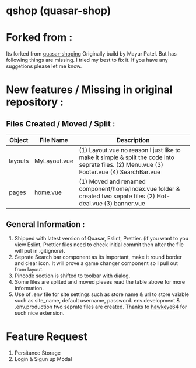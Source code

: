# qshop (quasar-shop)

# Forked from :

Its forked from [quasar-shoping](https://github.com/mayur091193/quasar-shopping) Originally build by Mayur Patel. But has following things are missing. I tried my best to fix it. If you have any suggetions please let me know.

# New features / Missing in original repository :

## Files Created / Moved / Split :

| Object  | File Name    | Description                                                                                                                               |
| ------- | ------------ | ----------------------------------------------------------------------------------------------------------------------------------------- |
| layouts | MyLayout.vue | (1) Layout.vue no reason I just like to make it simple & split the code into seprate files. (2) Menu.vue (3) Footer.vue (4) SearchBar.vue |
| pages   | home.vue     | (1) Moved and renamed component/home/Index.vue folder & created two sepate files (2) Hot-deal.vue (3) banner.vue                          |

## General Information :

1. Shipped with latest version of Quasar, Eslint, Prettier. (if you want to you view Eslint, Prettier files need to check initial commit then after the file will put in .gitignore).
2. Seprate Search bar component as its important, make it round border and clear icon. It will prove a game changer component so I pull out from layout.
3. Pincode section is shifted to toolbar with dialog.
4. Some files are splited and moved pleaes read the table above for more information.
5. Use of .env file for site settings such as store name & url to store vaiable such as site_name, default username, password. env.development & .env.production two seprate files are created. Thanks to [hawkeye64](https://github.com/quasarframework/app-extension-dotenv) for such nice extension.

# Feature Request

1. Persitance Storage
2. Login & Sigun up Modal
